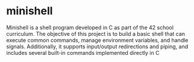 # minishell
Minishell is a shell program developed in C as part of the 42 school curriculum. The objective of this project is to build a basic shell that can execute common commands, manage environment variables, and handle signals. Additionally, it supports input/output redirections and piping, and includes several built-in commands implemented directly in C
